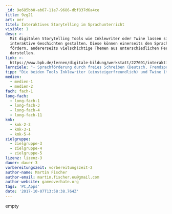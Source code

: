 ```yaml
---
_id: 9e685bb0-ab67-11e7-9686-dbf837d6a4ce
title: 9zg21
art: oer
titel: Interaktives Storytelling im Sprachunterricht
visible: 1
desc: >-
  Mit digitalen Storytelling Tools wie Inklewriter oder Twine lassen sich
  interaktive Geschichten gestalten. Diese können einerseits den Spracherwerb
  fördern, andererseits vielschichtige Themen aus unterschiedlichen Perspektiven
  darstellen.
link: >-
  https://www.bpb.de/lernen/digitale-bildung/werkstatt/227691/interaktives-storytelling-mit-twine
lernziele: "- Sprachförderung durch freies Schreiben (Deutsch, Fremdsprachen) \r\n- Kreatives Schreiben, insbesondere durch die Erstellung vielfältiger Szenarien aufgrund von Entscheidungspunkten in der Geschichte\r\n- Vernetztes Denken, durch verzweigte Handlungsstränge und Handlungsfolgen im Text"
tipp: "Die beiden Tools Inklewriter (einsteigerfreundlich) und Twine (technisch versierter) sind sowohl online (via Browser) als auch offline (Download) nutzbar. Eine lokale Installation bietet sich an, um die Daten lokal zu sichern oder falls eine instabile Internetverbindung vorliegt. Eine Publikation der Inhalte im Netz ist nach Registrierung direkt über das Programm möglich. Beim Hochladen von Bildern sollten lizenzfreie oder eigene Bilder genutzt werden. Beide Tools bieten Tutorials und Hinweise zur pädagogischen Nutzung [Twine] (https://twinery.org/2/#!/welcome) [Inklewriter] (https://www.inklestudios.com/inklewriter/education/)\r\n\r\nDidaktischer Hinweis: Es hat sich bewährt die eigentliche Schreib-Übung zunächst durch kreative Assoziationen vorzubereiten. Beispiel: Die Lehrperson gibt ein kurzes Einstiegs-Szenario vor: \"Kurt geht wie jeden Morgen aus dem Haus, doch irgendetwas ist anders als sonst. Auf dem Weg zur Schule passiert er den alten Lattenzaun, welcher irgendwie gar nicht ins Stadtbild passt. Diesen Morgen beschließt Kurt durch den Spalt im Zaun zu spähen. Was er sieht überrascht ihn. Was sieht Kurt?\"\r\nReihum soll nun jede/r SchülerIn eine Antwort geben was Kurt überrascht. Eine solche Einleitung hilft enorm das Verständnis zu erweitern, welche Szenarien auftauchen können und wie einzelne Passagen formuliert werden können."
medien:
  - medien-1
  - medien-2
fach: fach-1
long-fach:
  - long-fach-1
  - long-fach-3
  - long-fach-4
  - long-fach-11
kmk:
  - kmk-2-3
  - kmk-3-1
  - kmk-5-4
zielgruppe:
  - zielgruppe-3
  - zielgruppe-4
  - zielgruppe-5
lizenz: lizenz-3
dauer: dauer-3
vorbereitungszeit: vorbereitungszeit-2
author-name: Martin Fischer
author-email: martin.fischer.eu@gmail.com
author-website: gameoverhate.org
tags: 'PC,Apps'
date: '2017-10-07T13:58:38.764Z'
---
```

empty
